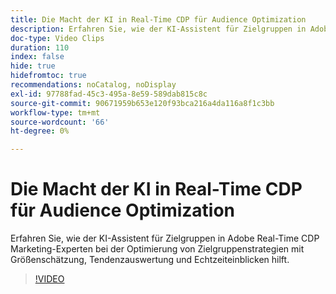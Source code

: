 ```yaml
---
title: Die Macht der KI in Real-Time CDP für Audience Optimization
description: Erfahren Sie, wie der KI-Assistent für Zielgruppen in Adobe Real-Time CDP Marketing-Experten bei der Optimierung von Zielgruppenstrategien mit Größenschätzung, Tendenzauswertung und Echtzeiteinblicken hilft.
doc-type: Video Clips
duration: 110
index: false
hide: true
hidefromtoc: true
recommendations: noCatalog, noDisplay
exl-id: 97788fad-45c3-495a-8e59-589dab815c8c
source-git-commit: 90671959b653e120f93bca216a4da116a8f1c3bb
workflow-type: tm+mt
source-wordcount: '66'
ht-degree: 0%

---
```


# Die Macht der KI in Real-Time CDP für Audience Optimization

Erfahren Sie, wie der KI-Assistent für Zielgruppen in Adobe Real-Time CDP Marketing-Experten bei der Optimierung von Zielgruppenstrategien mit Größenschätzung, Tendenzauswertung und Echtzeiteinblicken hilft.

<!-- 62_S508_3442517_109_the-power-of-ai-in-realtime-cdp-for-audience-optimization -->
>[!VIDEO](https://video.tv.adobe.com/v/3463025/?learn=on&enablevpops=true&captions=ger)
